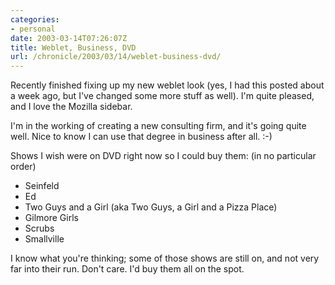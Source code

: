 ```yaml
--- 
categories:
- personal
date: 2003-03-14T07:26:07Z
title: Weblet, Business, DVD
url: /chronicle/2003/03/14/weblet-business-dvd/
---
```


Recently finished fixing up my new weblet look (yes, I had this posted about a week ago, but I've changed some more stuff as well). I'm quite pleased, and I love the Mozilla sidebar.

I'm in the working of creating a new consulting firm, and it's going quite well.  Nice to know I can use that degree in business after all.  :-)

Shows I wish were on DVD right now so I could buy them: (in no particular order)

  * Seinfeld 
  * Ed 
  * Two Guys and a Girl (aka Two Guys, a Girl and a Pizza Place) 
  * Gilmore Girls 
  * Scrubs 
  * Smallville 

I know what you're thinking; some of those shows are still on, and not very far into their run.  Don't care.  I'd buy them all on the spot.
